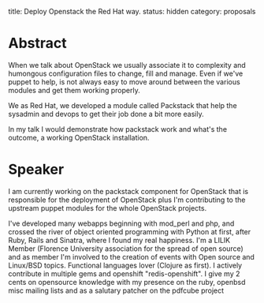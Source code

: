 title: Deploy Openstack the Red Hat way.
status: hidden
category: proposals

# Abstract
When we talk about OpenStack we usually associate it to complexity and humongous configuration files to change, fill and manage.
Even if we've puppet to help, is not always easy to move around between the various modules and get them working properly.

We as Red Hat, we developed a module called Packstack that help the sysadmin and devops to get their job done a bit more easily.

In my talk I would demonstrate how packstack work and what's the outcome, a working OpenStack installation.

# Speaker
I am currently working on the packstack component for OpenStack that is responsible for the
deployment of OpenStack plus I'm contributing to the upstream puppet modules for the whole
OpenStack projects.

I've developed many webapps beginning with mod_perl and php, and crossed
the river of object oriented programming with Python at first, after Ruby,
Rails and Sinatra, where I found my real happiness.
I'm a LILIK Member (Florence University association for the spread of open source)
and as member I'm involved to the creation of events with Open source and Linux/BSD topics.
Functional languages lover (Clojure as first).
I actively contribute in multiple gems and openshift "redis-openshift".
I give my 2 cents on opensource knowledge with my presence on the ruby,
openbsd misc mailing lists and as a salutary patcher on the pdfcube project
